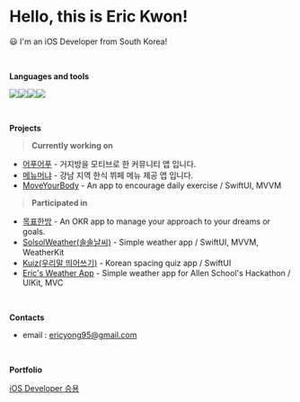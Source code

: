 <!--
**KSYong/KSYong** is a ✨ _special_ ✨ repository because its `README.md` (this file) appears on your GitHub profile.

Here are some ideas to get you started:

- 🔭 I’m currently working on ...
- 🌱 I’m currently learning ...
- 👯 I’m looking to collaborate on ...
- 🤔 I’m looking for help with ...
- 💬 Ask me about ...
- 📫 How to reach me: ...
- 😄 Pronouns: ...
- ⚡ Fun fact: ...
-->

<!--div align="center"-->

# **Hello, this is Eric Kwon!**

😃 I'm an iOS Developer from South Korea!

<br>

**Languages and tools**

<img src="https://img.shields.io/badge/iOS-000000?style=round-square&logo=iOS&logoColor=white"/><img src="https://img.shields.io/badge/Swift-F05138?style=round-square&logo=Swift&logoColor=white"/><img src="https://img.shields.io/badge/SwiftUI-0886FE?style=round-square&logo=Swift&logoColor=white"/><img src="https://img.shields.io/badge/Xcode-147EFB?style=round-square&logo=Xcode&logoColor=white"/>

<br>

**Projects**

>**Currently working on**

* [어푸어푸](https://github.com/BeHealthy3/PoorGuys) - 거지방을 모티브로 한 커뮤니티 앱 입니다.
* [메뉴머냐](https://apple.co/3nOuASc) - 강남 지역 한식 뷔페 메뉴 제공 앱 입니다.
* [MoveYourBody](https://github.com/Swift-Coding-Club/MoveYourBody) - An app to encourage daily exercise / SwiftUI, MVVM


>**Participated in**
* [목표한방](https://github.com/ObjectOneShot/iOS-ObjectOneShot) - An OKR app to manage your approach to your dreams or goals.
* [SolsolWeather(솔솔날씨)](https://github.com/ericKwon95/SolsolWeather) - Simple weather app / SwiftUI, MVVM, WeatherKit
* [Kuiz(우리말 띄어쓰기)](https://github.com/Swift-Coding-Club/Level1Kuiz) - Korean spacing quiz app / SwiftUI
* [Eric's Weather App](https://github.com/ericKwon95/allen_hackathon_level2_Eric) - Simple weather app for Allen School's Hackathon / UIKit, MVC

<br>

**Contacts**
* email  : ericyong95@gmail.com

<br>

**Portfolio**

[iOS Developer 승용](https://kuiz.notion.site/iOS-Developer-538ce6b4fa7b42f9986349ce6146a32d?pvs=4)
